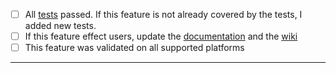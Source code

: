 - [ ] All [tests](https://github.com/attiasas/ois-gradle-plugin/actions/workflows/test.yml) passed. If this feature is not already covered by the tests, I added new tests.
- [ ] If this feature effect users, update the [documentation](https://github.com/attiasas/ois-gradle-plugin/blob/main/README.md) and the [wiki](https://github.com/attiasas/ois-core/wiki)
- [ ] This feature was validated on all supported platforms
-----
